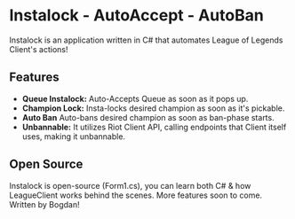 # Instalock - AutoAccept - AutoBan

Instalock is an application written in C# that automates League of Legends Client's actions!

##  Features

- **Queue Instalock:** Auto-Accepts Queue as soon as it pops up.
- **Champion Lock:** Insta-locks desired champion as soon as it's pickable.
- **Auto Ban** Auto-bans desired champion as soon as ban-phase starts.
- **Unbannable:** It utilizes Riot Client API, calling endpoints that Client itself uses, making it unbannable.

## Open Source

Instalock is open-source (Form1.cs), you can learn both C# & how LeagueClient works behind the scenes. More features soon to come. Written by Bogdan!

